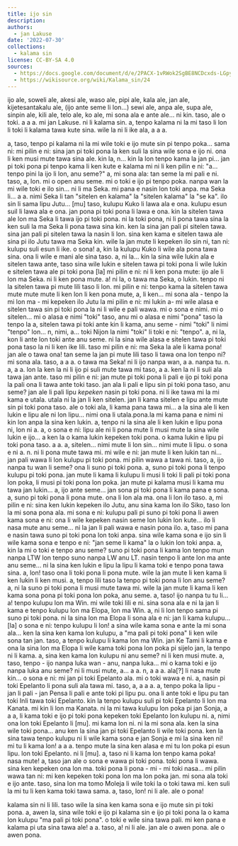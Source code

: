 ```yaml
---
title: ijo sin
description: 
authors:
  - jan Lakuse
date: '2022-07-30'
collections:
  - kalama sin
license: CC-BY-SA 4.0
sources:
  - https://docs.google.com/document/d/e/2PACX-1vRWok2SgBE8NCDcxds-LGpycTJYitKAxJgUiFP3Bow0yAKCHPopBCuBxNzVDK19Jh01zq_0dv4YXc7d/pub
  - https://wikisource.org/wiki/Kalama_sin/24
---
```


ijo ale, soweli ale, akesi ale,
waso ale, pipi ale, kala ale, jan ale,
kijetesantakalu ale, (ijo ante seme li lon...)
sewi ale, anpa ale, supa ale, sinpin ale,
kili ale, telo ale, ko ale, mi sona ala
e ante ale... ni kin.
taso, ale o toki. a a a.
mi jan Lakuse.
ni li kalama sin.
a, tenpo kalama ni la mi taso li lon
li toki li kalama tawa kute sina.
wile la ni li ike ala, a a a.

a, taso, tenpo pi kalama ni la mi wile
toki e ijo mute sin pi tenpo poka...
sama ni: mi pilin e ni:
sina jan pi toki pona la
ken suli la sina wile sona e ijo ni.
ona li ken musi mute tawa sina ale.
kin la, n...
kin la lon tenpo kama la jan pi...
jan pi toki pona pi tenpo kama
li ken kute e kalama mi ni
li ken pilin e ni: "a... tenpo pini la
ijo li lon, anu seme?"
a, mi sona ala: tan seme la mi pali e ni.
taso, a, lon.
mi o open anu seme.
mi o toki e ijo pi tenpo poka.
nanpa wan la mi wile toki e ilo sin...
ni li ma Seka.
mi pana e nasin lon toki anpa.
ma Seka li... a a.
nimi Seka li tan "sitelen en kalama"
la "sitelen kalama" la "se ka".
ilo sin li sama lipu Jutu...
[mu]
taso, kulupu Kuko li lawa ala e ona.
kulupu esun suil li lawa ala e ona.
jan pona pi toki pona li lawa e ona.
kin la sitelen tawa ale lon ma Seka
li tawa ijo pi toki pona.
ni la toki pona, ni li pona tawa sina
la ken suli la ma Seka li pona tawa sina kin.
ken la sina jan pali pi sitelen tawa.
sina jan pali pi sitelen tawa
la nasin li lon.
sina ken kama e sitelen tawa ale sina
pi ilo Jutu tawa ma Seka kin.
wile la jan mute li kepeken ilo sin ni,
tan ni:
kulupu suli esun li ike.
o sona!
a, kin la kulupu Kuko
li wile ala pona tawa sina.
ona li wile e mani ale sina taso.
a, ni la...
kin la sina wile lukin ala
e sitelen tawa ante,
taso sina wile lukin e sitelen tawa
pi toki pona li wile lukin
e sitelen tawa ale pi toki pona
[la] mi pilin e ni:
ni li ken pona mute:
ijo ale li lon ma Seka.
ni li ken pona mute.
a! ni la, o tawa ma Seka,
o lukin.
tenpo ni la sitelen tawa
pi mute lili taso li lon.
mi pilin e ni: tenpo kama
la sitelen tawa mute mute mute li ken lon
li ken pona mute,
a, li ken... mi sona ala -
tenpo la mi lon ma -
mi kepeken ilo Jutu
la mi pilin e ni:
mi lukin a-
mi wile alasa e sitelen tawa sin
pi toki pona la
ni li wile e pali wawa.
mi o sona e nimi.
mi o sitelen...
mi o alasa e nimi "toki" taso,
anu mi o alasa e nimi "pona" taso
la tenpo la a, sitelen tawa pi toki ante
kin li kama, anu seme -
nimi "toki" li nimi "tenpo" lon...
n, nimi, a...
toki Nijon la nimi "toki" li toki e ni:
"tenpo". a, ni la,
kon li ante lon toki ante anu seme.
ni la sina wile alasa e sitelen tawa
pi toki pona taso la ni li ken ike lili.
taso mi pilin e ni: ma Seka la
ale li kama pona!
jan ale o tawa ona!
tan seme la jan pi mute lili taso
li tawa ona lon tenpo ni?
mi sona ala. taso, a a a.
o tawa ma Seka!
ni li ijo nanpa wan, a a.
nanpa tu.
n. a, a a. lon la ken la
ni li ijo pi suli mute tawa mi taso, a a.
ken la ni li suli ala tawa jan ante.
taso mi pilin e ni:
jan mute pi toki pona li pali e ijo pi toki
pona la pali ona li tawa ante toki taso.
jan ala li pali e lipu sin
pi toki pona taso, anu seme?
jan ale li pali lipu
*kepeken* nasin pi toki pona.
ni li ike tawa mi la mi kama e utala.
utala ni la jan li ken sitelen.
jan li kama sitelen e lipu ante mute sin
pi toki pona taso. ale o toki ala,
li kama pana tawa mi... a
la sina ale li ken lukin e lipu ale ni
lon lipu...
nimi ona li utala.pona.la
mi kama pana e nimi ni kin lon anpa
la sina ken lukin.
a, tenpo ni la sina ale li ken lukin
e lipu pona ni, lon ni a.
a, o sona e ni: lipu ale ni li pona mute
li musi mute la sina wile lukin e ijo... a
ken la o kama lukin kepeken toki pona.
o kama lukin e lipu pi toki pona taso.
a a. a, sitelen...
nimi mute li lon sin...
nimi mute li lipu. o sona e ni a.
n. ni li pona mute tawa mi.
mi wile e ni: jan mute li ken lukin
tan ni...
jan pali wawa li lon kulupu pi toki pona.
mi pilin wawa a tawa ni.
taso, a, ijo nanpa tu wan li seme?
ona li suno pi toki pona.
a, suno pi toki pona li tenpo kulupu
pi toki pona.
jan mute li kama li kulupu li musi li toki
li pali pi toki pona lon poka,
li musi pi toki pona lon poka.
jan mute pi kalama musi li kama mu
tawa jan lukin...
a, ijo ante seme...
jan sona pi toki pona li kama pana e sona.
a, suno pi toki pona li pona mute.
ona li lon ala ma.
ona li lon ilo taso.
a, mi pilin e ni: sina ken lukin kepeken
ilo Jutu, anu sina kama lon ilo Siko,
taso lon la mi sona pona ala.
mi sona e ni: kulupu pali pi suno pi toki
pona li awen kama sona e ni:
ona li wile kepeken nasin seme
lon lukin lon kute...
ilo li nasa mute anu seme...
ni la jan li pali wawa e nasin pona ilo.
a, taso mi pana e nasin tawa suno
pi toki pona lon toki anpa.
sina wile kama sona e ijo sin li wile
kama sona e tenpo e ni:
"jan seme li kama" la
o lukin lon toki anpa.
a, kin la mi o toki e tenpo anu seme?
suno pi toki pona li kama lon tenpo
mun nanpa LTW lon tenpo suno nanpa LW anu LT.
nasin tenpo li ante lon ma ante anu seme...
ni la sina ken lukin e lipu
la lipu li kama toki
e tenpo pona tawa sina.
a, lon! taso ona
li toki pona li pona mute.
wile la jan mute li ken kama
li ken lukin li ken musi.
a, tenpo lili taso la tenpo pi toki pona
li lon anu seme?
a, ni la suno pi toki pona
li musi mute tawa mi.
wile la jan mute li kama li ken kama sona
pona pi toki pona lon poka, anu seme.
a, taso!
ijo nanpa tu tu li...
a! tenpo kulupu lon ma Win.
mi wile toki lili e ni.
sina sona ala e ni la jan li kama
e tenpo kulupu lon ma Elopa, lon ma Win.
a, ni li lon tenpo sama
pi suno pi toki pona.
ni la sina lon ma Elopa li sona ala e ni:
jan li kama kulupu... [la]
o sona e ni: tenpo kulupu li lon!
a sina wile kama sona e ante la
mi sona ala...
ken la sina ken kama lon kulupu, a "ma
pali pi toki pona" li ken wile sona tan jan.
taso, a tenpo kulupu li kama lon ma Win.
jan Ke Tami li kama e ona la sina
lon ma Elopa li wile kama toki pona
lon poka pi sijelo jan,
la tenpo ni li kama.
a, sina ken kama lon kulupu ni anu seme?
ni li ken musi mute.
a, taso, tenpo -
ijo nanpa luka wan -
anu, nanpa luka...
mi o kama toki e ijo nanpa luka anu seme?
ni li musi mute, a...
a a.
n, a a a.
ala[?] li nasa mute kin...
o sona e ni:
mi jan pi toki Epelanto ala.
mi o toki wawa e ni.
a, nasin pi toki Epelanto
li pona suli ala tawa mi.
taso, a, a a a.
a, tenpo poka la lipu -
jan li pali -
jan Pensa li pali e ante toki pi lipu pu.
ona li ante toki e lipu pu tan toki Inli
tawa toki Epelanto.
kin la tenpo kulupu suli pi toki Epelanto
li lon ma Kanata. mi kin li lon ma Kanata.
ni la mi tawa kulupu lon poka
pi jan Sonja, a a a,
li kama toki e ijo pi toki pona
kepeken toki Epelanto lon kulupu ni.
a, nimi ona lon toki Epelanto li [mu].
mi kama lon ni.
ni la mi sona ala.
ken la sina wile toki pona...
anu ken la sina jan pi toki Epelanto
li wile toki pona.
ken la sina tawa tenpo kulupu ni
li wile kama sona e jan Sonja e mi
la sina ken ni!
mi tu li kama lon!
a a a.
tenpo mute la sina ken alasa
e mi tu lon poka pi esun lipu.
lon toki Epelanto.
ni li [mu].
a, taso ni li kama lon tenpo kama poka!
nasa mute!
a, taso jan ale o sona
e wawa pi toki pona.
toki pona li wawa.
sina ken kepeken ona lon ma.
toki pona li pona -
mi - mi toki nasa...
mi pilin wawa tan ni: mi ken
kepeken toki pona lon ma lon poka jan.
mi sona ala toki e ijo ante.
taso, sina lon ma tomo Moleja
li wile toki la o toki tawa mi.
ken suli la mi tu
li ken kama toki tawa sama.
a, taso, lon!
ni li ale.
ale o pona!

kalama sin ni li lili. taso wile la sina
ken kama sona e ijo mute sin pi toki pona.
a, awen la, sina wile toki e ijo pi kalama
sin e ijo pi toki pona la
o kama lon kulupu "ma pali pi toki pona".
o toki e wile sina tawa pali.
mi ken pana e kalama pi uta sina tawa ale!
a a.
taso, a!
ni li ale.
jan ale o awen pona.
ale o awen pona.
